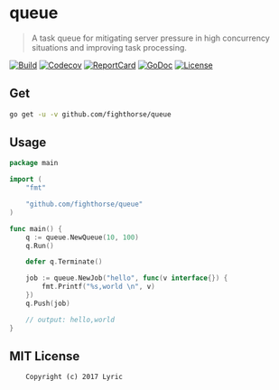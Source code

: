 # queue

> A task queue for mitigating server pressure in high concurrency situations and improving task processing.

[![Build][Build-Status-Image]][Build-Status-Url] [![Codecov][codecov-image]][codecov-url] [![ReportCard][reportcard-image]][reportcard-url] [![GoDoc][godoc-image]][godoc-url] [![License][license-image]][license-url]

## Get

``` bash
go get -u -v github.com/fighthorse/queue
```

## Usage

``` go
package main

import (
	"fmt"

	"github.com/fighthorse/queue"
)

func main() {
	q := queue.NewQueue(10, 100)
	q.Run()

	defer q.Terminate()

	job := queue.NewJob("hello", func(v interface{}) {
		fmt.Printf("%s,world \n", v)
	})
	q.Push(job)

	// output: hello,world
}

```

## MIT License

``` text
    Copyright (c) 2017 Lyric
```

[License-Url]: http://opensource.org/licenses/MIT
[License-Image]: https://img.shields.io/npm/l/express.svg
[Build-Status-Url]: https://travis-ci.org/LyricTian/queue
[Build-Status-Image]: https://travis-ci.org/LyricTian/queue.svg?branch=master
[codecov-url]: https://codecov.io/gh/LyricTian/queue
[codecov-image]: https://codecov.io/gh/LyricTian/queue/branch/master/graph/badge.svg
[ReportCard-Url]: https://goreportcard.com/report/github.com/fighthorse/queue
[ReportCard-Image]: https://goreportcard.com/badge/github.com/fighthorse/queue
[GoDoc-Url]: https://godoc.org/github.com/fighthorse/queue
[GoDoc-Image]: https://godoc.org/github.com/fighthorse/queue?status.svg